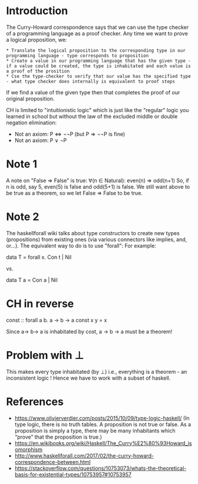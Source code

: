 Introduction
============

The Curry-Howard correspondence says that we can use the type checker of a programming language as a proof checker. Any time we want to prove a logical proposition, we:

    * Translate the logical proposition to the corresponding type in our programming language - type corresponds to proposition
    * Create a value in our programming language that has the given type - if a value could be created, the type is inhabitated and each value is a proof of the prosition
    * Cse the type-checker to verify that our value has the specified type - what type checker does internally is equivalent to proof steps

If we find a value of the given type then that completes the proof of our original proposition.

CH is limited to "intuitionistic logic" which is just like the "regular" logic you learned in school but without the law of the excluded middle or double negation elimination:

* Not an axiom: P ⇔ ¬¬P (but P ⇒ ¬¬P is fine)
* Not an axiom: P ∨ ¬P

Note 1
======

A note on "False => False" is true:
∀(n ∈ Natural): even(n) ⇒ odd(n+1)
So, if n is odd, say 5,  even(5) is false and odd(5+1) is false. We still want above to be true as a theorem, so we let False => False to be true.

Note 2
======

The haskellforall wiki talks about type constructors to create new types (propositions) from existing ones (via various connectors like implies, and, or...). 
The equivalent way to do is to use "forall": For example:

data T = forall x. Con t | Nil

vs.

data T a = Con a | Nil


CH in reverse
=============
const :: forall a b. a -> b -> a
const x y = x

Since a-> b-> a is inhabitated by cost, a -> b -> a must be a theorem!

Problem with ⊥
==============
This makes every type inhabitated (by ⊥) i.e., everything is a theorem - an inconsistent logic ! Hence we have to work with a subset of haskell.


References
==========

* https://www.olivierverdier.com/posts/2015/10/09/type-logic-haskell/ (In type logic, there is no truth tables. A proposition is not true or false. As a proposition is simply a type, there may be many inhabitants which “prove” that the proposition is true.)
* https://en.wikibooks.org/wiki/Haskell/The_Curry%E2%80%93Howard_isomorphism
* http://www.haskellforall.com/2017/02/the-curry-howard-correspondence-between.html
* https://stackoverflow.com/questions/10753073/whats-the-theoretical-basis-for-existential-types/10753957#10753957
